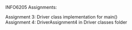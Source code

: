 INFO6205 Assignments:

Assignment 3: Driver class implementation for main()<br/>
Assignment 4: DriverAssignment4 in Driver classes folder
